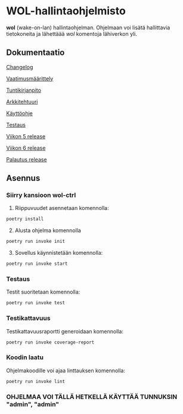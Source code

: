# WOL-hallintaohjelmisto
**wol** (wake-on-lan) hallintaohjelman. Ohjelmaan voi lisätä hallittavia tietokoneita ja lähettäää *wol* komentoja lähiverkon yli.

## Dokumentaatio

[Changelog](https://github.com/lxhelmer/ot-harjoitus/blob/main/wol-ctrl/dokumentaatio/changelog.md)

[Vaatimusmäärittely](https://github.com/lxhelmer/ot-harjoitus/blob/main/wol-ctrl/dokumentaatio/vaatimusmaarittely.md)

[Tuntikirjanpito](https://github.com/lxhelmer/ot-harjoitus/blob/main/wol-ctrl/dokumentaatio/tuntikirjanpito.md)

[Arkkitehtuuri](https://github.com/lxhelmer/ot-harjoitus/blob/main/wol-ctrl/dokumentaatio/arkkitehtuuri.md)

[Käyttöohje](https://github.com/lxhelmer/ot-harjoitus/blob/main/wol-ctrl/dokumentaatio/kayttoohje.md)

[Testaus](https://github.com/lxhelmer/ot-harjoitus/blob/main/wol-ctrl/dokumentaatio/testaus.md)

[Viikon 5 release](https://github.com/lxhelmer/ot-harjoitus/releases/tag/viikko5)

[Viikon 6 release](https://github.com/lxhelmer/ot-harjoitus/releases/tag/viikko6)

[Palautus release](https://github.com/lxhelmer/ot-harjoitus/releases/tag/palautus_release)




## Asennus
### Siirry kansioon wol-ctrl

1. Riippuvuudet asennetaan komennolla:

```bash
poetry install
```
2. Alusta ohjelma komennolla

```bash
poetry run invoke init
```

3. Sovellus käynnistetään komennolla:

```bash
poetry run invoke start
```

### Testaus

Testit suoritetaan komennolla:

```bash
poetry run invoke test
```

### Testikattavuus

Testikattavuusraportti generoidaan komennolla:

```bash
poetry run invoke coverage-report
```

### Koodin laatu

Ohjelmakoodille voi ajaa linttauksen komennolla:
```bash
poetry run invoke lint
```

### OHJELMAA VOI TÄLLÄ HETKELLÄ KÄYTTÄÄ TUNNUKSIN "admin", "admin"
